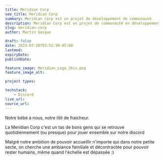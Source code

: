 ```yaml
---
title: Meridian Corp
seo_title: Meridian Corp
summary: Meridian Corp est un projet de développement de communauté
description: Meridian Corp est un projet de communauté en développement
slug: meridian-corp
author: Martin Gasque

draft: false
date: 2023-07-20T03:52:30-05:00
lastmod: 
expiryDate: 
publishDate: 

feature_image: Meridian_Logo_2bis.png
feature_image_alt: 

project types:

techstack:
    - Discord
live_url:
source_url:
---
```


Notre bébé à nous, notre ilôt de fraicheur.

La Meridian Corp c'est un tas de bons gens qui se retrouve quotidiennement (ou presque) pour jouer ensemble sur notre discord

Malgré notre ambition de pouvoir accueillir n'importe qui dans notre petite secte, on cherche une ambiance familiale et décontractée pour pouvoir rester humains, même quand l'échelle est dépassée :)

